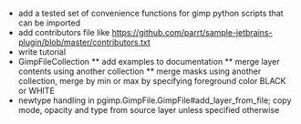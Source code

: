 * add a tested set of convenience functions for gimp python scripts that can be imported
* add contributors file like https://github.com/parrt/sample-jetbrains-plugin/blob/master/contributors.txt
* write tutorial
* GimpFileCollection
** add examples to documentation
** merge layer contents using another collection
** merge masks using another collection, merge by min or max by specifying foreground color BLACK or WHITE
* newtype handling in pgimp.GimpFile.GimpFile#add_layer_from_file; copy mode, opacity and type from source layer unless specified otherwise
